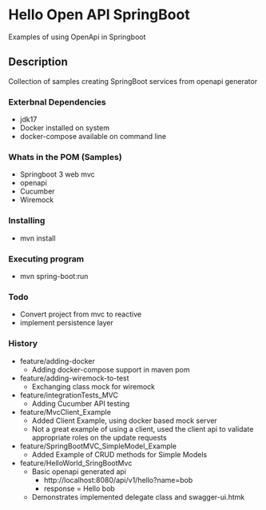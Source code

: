 # Hello Open API SpringBoot 

Examples of using OpenApi in Springboot

## Description
Collection of samples creating SpringBoot services from openapi generator

### Exterbnal Dependencies
* jdk17
* Docker installed on system
* docker-compose available on command line

### Whats in the POM (Samples)
* Springboot 3 web mvc
* openapi
* Cucumber
* Wiremock

### Installing
* mvn install

### Executing program
* mvn spring-boot:run

### Todo
* Convert project from mvc to reactive
* implement persistence layer

### History
* feature/adding-docker
  * Adding docker-compose support in maven pom
 * feature/adding-wiremock-to-test
   * Exchanging class mock for wiremock
* feature/integrationTests_MVC
  * Adding Cucumber API testing
* feature/MvcClient_Example
  * Added Client Example, using docker based mock server
  * Not a great example of using a client, used the client api to validate appropriate roles on the update requests
* feature/SpringBootMVC_SimpleModel_Example
  * Added Example of CRUD methods for Simple Models
* feature/HelloWorld_SringBootMvc
  * Basic openapi generated api
    * http://localhost:8080/api/v1/hello?name=bob
    * response = Hello bob
  * Demonstrates implemented delegate class and swagger-ui.htmk
